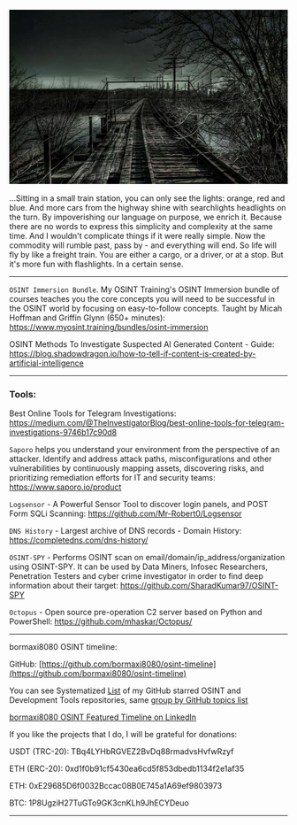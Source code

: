 ![alt text](img/11.jpg)

...Sitting in a small train station, you can only see the lights: orange, red and blue. And more cars from the highway shine with searchlights headlights on the turn. By impoverishing our language on purpose, we enrich it. Because there are no words to express this simplicity and complexity at the same time. And I wouldn't complicate things if it were really simple. Now the commodity will rumble past, pass by - and everything will end. So life will fly by like a freight train. You are either a cargo, or a driver, or at a stop. But it's more fun with flashlights. In a certain sense.

----

```OSINT Immersion Bundle```. My OSINT Training's OSINT Immersion bundle of courses teaches you the core concepts you will need to be successful in the OSINT world by focusing on easy-to-follow concepts. Taught by Micah Hoffman and Griffin Glynn (650+ minutes): https://www.myosint.training/bundles/osint-immersion

OSINT Methods To Investigate Suspected AI Generated Content - Guide: https://blog.shadowdragon.io/how-to-tell-if-content-is-created-by-artificial-intelligence

----

### Tools:

Best Online Tools for Telegram Investigations: https://medium.com/@TheInvestigatorBlog/best-online-tools-for-telegram-investigations-9746b17c90d8

```Saporo``` helps you understand your environment from the perspective of an attacker. Identify and address attack paths, misconfigurations and other vulnerabilities by continuously mapping assets, discovering risks, and prioritizing remediation efforts for IT and security teams: https://www.saporo.io/product

```Logsensor``` - A Powerful Sensor Tool to discover login panels, and POST Form SQLi Scanning: https://github.com/Mr-Robert0/Logsensor

```DNS History``` - Largest archive of DNS records - Domain History: https://completedns.com/dns-history/

```OSINT-SPY``` - Performs OSINT scan on email/domain/ip_address/organization using OSINT-SPY. It can be used by Data Miners, Infosec Researchers, Penetration Testers and cyber crime investigator in order to find deep information about their target: https://github.com/SharadKumar97/OSINT-SPY

```Octopus``` - Open source pre-operation C2 server based on Python and PowerShell: https://github.com/mhaskar/Octopus/

----

bormaxi8080 OSINT timeline:

GitHub: [https://github.com/bormaxi8080/osint-timeline](https://github.com/bormaxi8080/osint-timeline)

You can see Systematized [List](https://github.com/bormaxi8080/github-starred-repos-builder/blob/main/starred_repos.md) of my GitHub starred OSINT and Development Tools repositories, same [group by GitHub topics list](https://github.com/bormaxi8080/starred)

[bormaxi8080 OSINT Featured Timeline on LinkedIn](https://www.linkedin.com/in/osintech/details/featured/)

If you like the projects that I do, I will be grateful for donations:

USDT (TRC-20): TBq4LYHbRGVEZ2BvDq88rmadvsHvfwRzyf

ETH (ERC-20): 0xd1f0b91cf5430ea6cd5f853dbedb1134f2e1af35

ETH: 0xE29685D6f0032Bccac08B0E745a1A69ef9803973

BTC: 1P8UgziH27TuGTo9GK3cnKLh9JhECYDeuo

----
